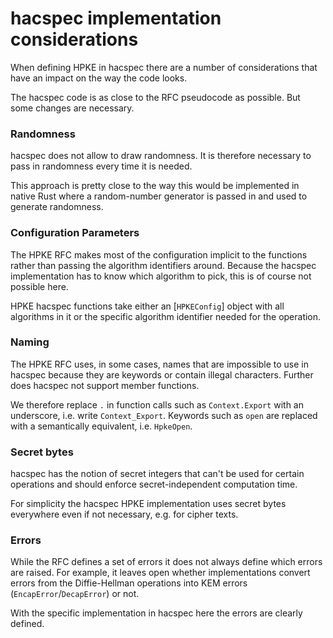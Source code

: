 # hacspec implementation considerations
When defining HPKE in hacspec there are a number of considerations that have an
impact on the way the code looks.

The hacspec code is as close to the RFC pseudocode as possible.
But some changes are necessary.

### Randomness
hacspec does not allow to draw randomness.
It is therefore necessary to pass in randomness every time it is needed.

This approach is pretty close to the way this would be implemented in native Rust
where a random-number generator is passed in and used to generate randomness.

### Configuration Parameters
The HPKE RFC makes most of the configuration implicit to the functions rather than
passing the algorithm identifiers around.
Because the hacspec implementation has to know which algorithm to pick, this is
of course not possible here.

HPKE hacspec functions take either an [`HPKEConfig`] object with all algorithms
in it or the specific algorithm identifier needed for the operation.

### Naming
The HPKE RFC uses, in some cases, names that are impossible to use in hacspec
because they are keywords or contain illegal characters.
Further does hacspec not support member functions.

We therefore replace `.` in function calls such as `Context.Export` with an underscore,
i.e. write `Context_Export`.
Keywords such as `open` are replaced with a semantically equivalent, i.e. `HpkeOpen`.

### Secret bytes
hacspec has the notion of secret integers that can't be used for certain operations
and should enforce secret-independent computation time.

For simplicity the hacspec HPKE implementation uses secret bytes everywhere even
if not necessary, e.g. for cipher texts.

### Errors
While the RFC defines a set of errors it does not always define which errors
are raised.
For example, it leaves open whether implementations convert errors from the
Diffie-Hellman operations into KEM errors (`EncapError`/`DecapError`) or not.

With the specific implementation in hacspec here the errors are clearly defined.
